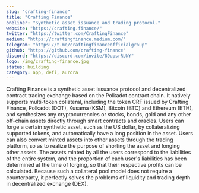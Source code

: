 ```yaml
---
slug: "crafting-finance"
title: "Crafting Finance"
oneliner: "Synthetic asset issuance and trading protocol."
website: "https://crafting.finance/"
twitter: "https://twitter.com/CraftingFinance"
medium: "https://craftingfinance.medium.com/"
telegram: "https://t.me/craftingfinanceofficialgroup"
github: "https://github.com/crafting-finance"
discord: "https://discord.com/invite/89upsrRUNY"
logo: /img/crafting-finance.jpg
status: building
category: app, defi, aurora
---
```


Crafting Finance is a synthetic asset issuance protocol and decentralized contract trading exchange based on the Polkadot contract chain. It natively supports multi-token collateral, including the token CRF issued by Crafting Finance, Polkadot (DOT), Kusama (KSM), Bitcoin (BTC) and Ethereum (ETH), and synthesizes any cryptocurrencies or stocks, bonds, gold and any other off-chain assets directly through smart contracts and oracles. Users can forge a certain synthetic asset, such as the US dollar, by collateralizing supported tokens, and automatically have a long position in the asset. Users can also convert minted assets into other assets through the trading platform, so as to realize the purpose of shorting the asset and longing other assets. The assets minted by all the users correspond to the liabilities of the entire system, and the proportion of each user's liabilities has been determined at the time of forging, so that their respective profits can be calculated. Because such a collateral pool model does not require a counterparty, it perfectly solves the problems of liquidity and trading depth in decentralized exchange (DEX).
